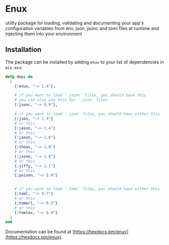 # Enux

utility package for loading, validating and documenting your app's configuration variables from env, json, jsonc and toml files at runtime and injecting them into your environment

## Installation

The package can be installed by adding `enux` to your list of dependencies in `mix.exs`:

```elixir
defp deps do
  [
    {:enux, "~> 1.4"},

    # if you want to load `.jsonc` files, you should have this
    # you can also use this for `.json` files
    {:jsonc, "~> 0.9"},

    # if you want to load `.json` files, you should have either this
    {:json, "~> 1.4"}
    # or this
    {:jason, "~> 1.4"}
    # or this
    {:jaxon, "~> 2.0"}
    # or this
    {:thoas, "~> 1.0"}
    # or this
    {:jsone, "~> 1.8"}
    # or this
    {:jiffy, "~> 1.1"}
    # or this
    {:poison, "~> 5.0"}


    # if you want to load `.toml` files, you should have either this
    {:toml, "~> 0.7"}
    # or this
    {:tomerl, "~> 0.5"}
    # or this
    {:tomlex, "~> 0.0"}
  ]
end
```

Documentation can be found at [https://hexdocs.pm/enux](https://hexdocs.pm/enux).
